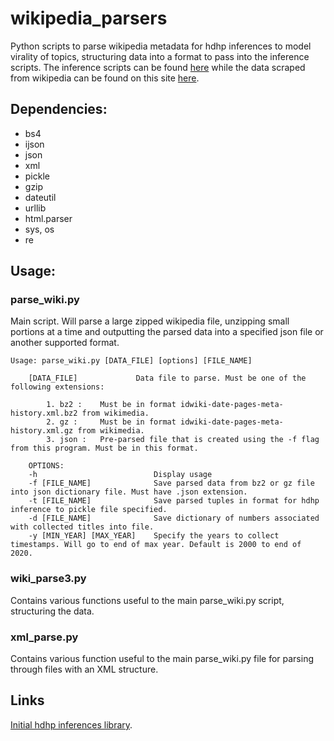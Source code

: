 # wikipedia_parsers
Python scripts to parse wikipedia metadata for hdhp inferences to model virality of topics, structuring data into a format to pass into the inference scripts. The inference scripts can be found [here](https://github.com/kekoawong/hdhp.py) while the data scraped from wikipedia can be found on this site [here](https://dumps.wikimedia.org/backup-index.html).

## Dependencies:
* bs4
* ijson
* json
* xml
* pickle
* gzip
* dateutil
* urllib
* html.parser
* sys, os
* re

## Usage:

### parse_wiki.py
Main script. Will parse a large zipped wikipedia file, unzipping small portions at a time and outputting the parsed data into a specified json file or another supported format. 
```
Usage: parse_wiki.py [DATA_FILE] [options] [FILE_NAME]

    [DATA_FILE]             Data file to parse. Must be one of the following extensions:

        1. bz2 :    Must be in format idwiki-date-pages-meta-history.xml.bz2 from wikimedia.
        2. gz :     Must be in format idwiki-date-pages-meta-history.xml.gz from wikimedia.
        3. json :   Pre-parsed file that is created using the -f flag from this program. Must be in this format.

    OPTIONS:
    -h                          Display usage                            
    -f [FILE_NAME]              Save parsed data from bz2 or gz file into json dictionary file. Must have .json extension.
    -t [FILE_NAME]              Save parsed tuples in format for hdhp inference to pickle file specified.
    -d [FILE_NAME]              Save dictionary of numbers associated with collected titles into file.
    -y [MIN_YEAR] [MAX_YEAR]    Specify the years to collect timestamps. Will go to end of max year. Default is 2000 to end of 2020.
```

### wiki_parse3.py
Contains various functions useful to the main parse_wiki.py script, structuring the data.

### xml_parse.py
Contains various function useful to the main parse_wiki.py file for parsing through files with an XML structure.

## Links

[Initial hdhp inferences library](https://github.com/Networks-Learning/hdhp.py).